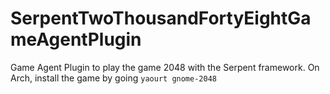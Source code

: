 # SerpentTwoThousandFortyEightGameAgentPlugin
Game Agent Plugin to play the game 2048 with the Serpent framework.
On Arch, install the game by going `yaourt gnome-2048`
